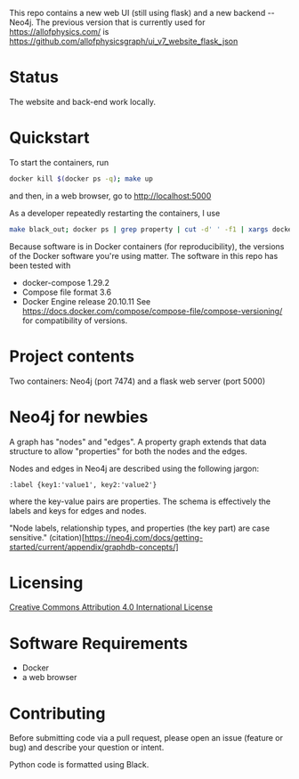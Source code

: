 This repo contains a new web UI (still using flask) and a new backend -- Neo4j. The previous version that is currently used for <https://allofphysics.com/> is <https://github.com/allofphysicsgraph/ui_v7_website_flask_json>

# Status

The website and back-end work locally.

# Quickstart

To start the containers, run
```bash
docker kill $(docker ps -q); make up
```
and then, in a web browser, go to <http://localhost:5000>

As a developer repeatedly restarting the containers, I use
```bash
make black_out; docker ps | grep property | cut -d' ' -f1 | xargs docker kill; date; make up
```


Because software is in Docker containers (for reproducibility), the versions of the Docker software you're using matter. The software in this repo has been tested with
* docker-compose 1.29.2
* Compose file format 3.6
* Docker Engine release 20.10.11
See <https://docs.docker.com/compose/compose-file/compose-versioning/> for compatibility of versions.

# Project contents
Two containers: Neo4j (port 7474) and a flask web server (port 5000)

# Neo4j for newbies

A graph has "nodes" and "edges". A property graph extends that
data structure to allow "properties" for both the nodes and the edges.

Nodes and edges in Neo4j are described using the following jargon:

    :label {key1:'value1', key2:'value2'}

where the key-value pairs are properties. The schema is effectively the labels and keys for edges and nodes.

"Node labels, relationship types, and properties (the key part) are case sensitive." (citation)[https://neo4j.com/docs/getting-started/current/appendix/graphdb-concepts/]

# Licensing


[Creative Commons Attribution 4.0 International License](http://creativecommons.org/licenses/by/4.0/)


# Software Requirements

* Docker
* a web browser

# Contributing

Before submitting code via a pull request, please open an issue (feature or bug) and describe your question or intent.

Python code is formatted using Black.
